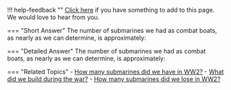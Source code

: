 !!! help-feedback ""
    [Click here](https://other.example.com/feedback) if you have something to add to this page. We would love to hear from you.

=== "Short Answer"
    The number of submarines we had as combat boats, as nearly as we can determine, is approximately:

=== "Detailed Answer"
    The number of submarines we had as combat boats, as nearly as we can determine, is approximately:

=== "Related Topics"
    - [How many submarines did we have in WW2?](./how-many-submarines-did-we-have-in-ww2.md)
    - [What did we build during the war?](./what-did-we-build-during-the-war.md)
    - [How many submarines did we lose in WW2?](./how-many-submarines-did-we-lose-in-ww2.md)
